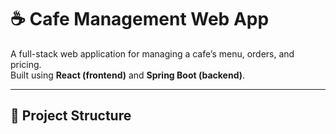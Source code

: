 # ☕ Cafe Management Web App

A full-stack web application for managing a cafe’s menu, orders, and pricing.  
Built using **React (frontend)** and **Spring Boot (backend)**.

---

## 📂 Project Structure

